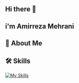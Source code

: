 ## Hi there 👋
## i'm Amirreza Mehrani

## 🚀 About Me






## 🛠 Skills
[![My Skills](https://skillicons.dev/icons?i=js,html,css,git,github,scss)](https://skillicons.dev)


<!--
**amirreza2006133/amirreza2006133** is a ✨ _special_ ✨ repository because its `README.md` (this file) appears on your GitHub profile.

Here are some ideas to get you started:

- 🔭 I’m currently working on ...
- 🌱 I’m currently learning ...
- 👯 I’m looking to collaborate on ...
- 🤔 I’m looking for help with ...
- 💬 Ask me about ...
- 📫 How to reach me: ...
- 😄 Pronouns: ...
- ⚡ Fun fact: ...
-->
